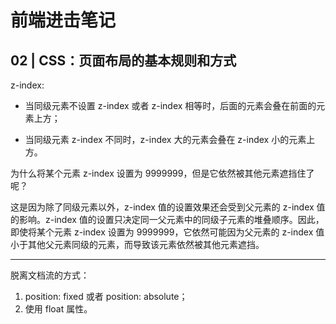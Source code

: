 # 前端进击笔记

## 02 | CSS：页面布局的基本规则和方式

z-index:

- 当同级元素不设置 z-index 或者 z-index 相等时，后面的元素会叠在前面的元素上方；

- 当同级元素 z-index 不同时，z-index 大的元素会叠在 z-index 小的元素上方。

为什么将某个元素 z-index 设置为 9999999，但是它依然被其他元素遮挡住了呢？

这是因为除了同级元素以外，z-index 值的设置效果还会受到父元素的 z-index 值的影响。z-index 值的设置只决定同一父元素中的同级子元素的堆叠顺序。因此，即使将某个元素 z-index 设置为 9999999，它依然可能因为父元素的 z-index 值小于其他父元素同级的元素，而导致该元素依然被其他元素遮挡。

---

脱离文档流的方式：

1. position: fixed 或者 position: absolute；
2. 使用 float 属性。
